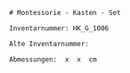 
            # Montessorie - Kasten - Set
    
            Inventarnummer: HK_G_1006
    
            Alte Inventarnummer: 
    
            Abmessungen:  x  x  cm
            